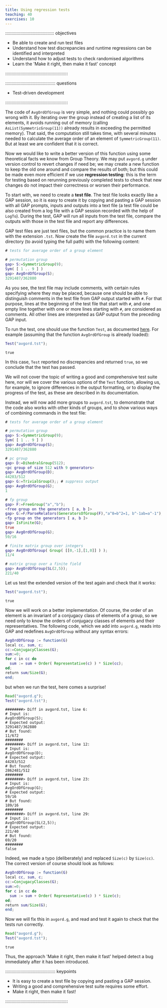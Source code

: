 ```yaml
---
title: Using regression tests
teaching: 40
exercises: 10
---
```


::::::::::::::::::::::::::::::::::::::: objectives

- Be able to create and run test files
- Understand how test discrepancies and runtime regressions can be identified and interpreted
- Understand how to adjust tests to check randomised algorithms
- Learn the 'Make it right, then make it fast' concept

::::::::::::::::::::::::::::::::::::::::::::::::::

:::::::::::::::::::::::::::::::::::::::: questions

- Test-driven development

::::::::::::::::::::::::::::::::::::::::::::::::::

The code of `AvgOrdOfGroup` is very simple, and nothing could possibly go wrong
with it. By iterating over the group instead of creating a list of its elements,
it avoids running out of memory
(calling `AsList(SymmetricGroup(11))` already results in exceeding the permitted
memory). That said, the computation still takes time, with several minutes
needed to calculate the average order of an
element of `SymmetricGroup(11)`. But at least we are confident that it is
correct.

Now we would like to write a better version of this function using some
theoretical facts we know from Group Theory. We may put
`avgord.g` under version control to revert changes if need be;
we may create a new function to keep the old one around and compare the
results of both; but this could be made even more efficient if we
use **regression testing**: this is the term for testing based on
rerunning previously completed tests to check that new changes do not
impact their correctness or worsen their performance.

To start with, we need to create a **test file**. The test file looks
exactly like a GAP session, so it is easy to create it by copying and
pasting a GAP session with all GAP prompts, inputs and outputs into a
text file (a test file could be also created from a log file with a
GAP session recorded with the help of `LogTo`). During the test, GAP will
run all inputs from the test file, compare the outputs with those in the test
file and report any differences.

GAP test files are just text files, but the common practice is to name
them with the extension `.tst`. Now create the file `avgord.tst` in the current directory (to
avoid typing the full path) with the following content:

```gap
# tests for average order of a group element

# permutation group
gap> S:=SymmetricGroup(9);
Sym( [ 1 .. 9 ] )
gap> AvgOrdOfGroup(S);
3291487/362880
```

As you see, the test file may include comments, with certain rules specifying
where they may be placed, because one should be able to distinguish comments
in the test file from GAP output started with `#`. For that purpose,
lines at the beginning of the test file that start with `#`, and one empty line
together with one or more lines starting with `#`, are considered as comments.
All other lines are interpreted as GAP output from the preceding GAP input.

To run the test, one should use the function `Test`, as documented
[here](https://www.gap-system.org/Manuals/doc/ref/chap7.html#X87712F9D8732193C).
For example (assuming that the function `AvgOrdOfGroup` is already loaded):

```gap
Test("avgord.tst");
```

```output
true
```

In this case, `Test` reported no discrepancies and returned `true`, so we
conclude that the test has passed.

We will not cover the topic of writing a good and comprehensive test suite here,
nor will we cover the various options of the `Test` function, allowing us, for
example, to ignore differences in the output formatting, or to display the progress
of the test, as these are described in its documentation.

Instead, we will now add more groups to `avgord.tst`, to demonstrate that the
code also works with other kinds of groups, and to show various ways of
combining commands in the test file:

```gap
# tests for average order of a group element

# permutation group
gap> S:=SymmetricGroup(9);
Sym( [ 1 .. 9 ] )
gap> AvgOrdOfGroup(S);
3291487/362880

# pc group
gap> D:=DihedralGroup(512);
<pc group of size 512 with 9 generators>
gap> AvgOrdOfGroup(D);
44203/512
gap> G:=TrivialGroup();; # suppress output
gap> AvgOrdOfGroup(G);
1

# fp group
gap> F:=FreeGroup("a","b");
<free group on the generators [ a, b ]>
gap> G:=F/ParseRelators(GeneratorsOfGroup(F),"a^8=b^2=1, b^-1ab=a^-1");
<fp group on the generators [ a, b ]>
gap> IsFinite(G);
true
gap> AvgOrdOfGroup(G);
59/16

# finite matrix group over integers
gap> AvgOrdOfGroup( Group( [[0,-1],[1,0]] ) );
11/4

# matrix group over a finite field
gap> AvgOrdOfGroup(SL(2,5));
221/40
```

Let us test the extended version of the test again and check that it works:

```gap
Test("avgord.tst");
```

```output
true
```

Now we will work on a better implementation. Of course, the order of an element
is an invariant of a conjugacy class of elements of a group, so we need only to
know the orders of conjugacy classes of elements and their representatives. The
following code, which we add into `avgord.g`, reads into GAP and redefines
`AvgOrdOfGroup` without any syntax errors:

```gap
AvgOrdOfGroup := function(G)
local cc, sum, c;
cc:=ConjugacyClasses(G);
sum:=0;
for c in cc do
  sum := sum + Order( Representative(c) ) * Size(cc);
od;
return sum/Size(G);
end;
```

but when we run the test, here comes a surprise!

```gap
Read("avgord.g");
Test("avgord.tst");
```

```output
########> Diff in avgord.tst, line 6:
# Input is:
AvgOrdOfGroup(S);
# Expected output:
3291487/362880
# But found:
11/672
########
########> Diff in avgord.tst, line 12:
# Input is:
AvgOrdOfGroup(D);
# Expected output:
44203/512
# But found:
2862481/512
########
########> Diff in avgord.tst, line 23:
# Input is:
AvgOrdOfGroup(G);
# Expected output:
59/16
# But found:
189/16
########
########> Diff in avgord.tst, line 29:
# Input is:
AvgOrdOfGroup(SL(2,5));
# Expected output:
221/40
# But found:
69/20
########
false
```

Indeed, we made a typo (deliberately) and replaced `Size(c)` by `Size(cc)`.
The correct version of course should look as follows:

```gap
AvgOrdOfGroup := function(G)
local cc, sum, c;
cc:=ConjugacyClasses(G);
sum:=0;
for c in cc do
  sum := sum + Order( Representative(c) ) * Size(c);
od;
return sum/Size(G);
end;
```

Now we will fix this in `avgord.g`, and read and test it again to check that
the tests run correctly.

```gap
Read("avgord.g");
Test("avgord.tst");
```

```output
true
```

Thus, the approach 'Make it right, then make it fast' helped detect a bug
immediately after it has been introduced.

:::::::::::::::::::::::::::::::::::::::: keypoints

- It is easy to create a test file by copying and pasting a GAP session.
- Writing a good and comprehensive test suite requires some effort.
- Make it right, then make it fast!

::::::::::::::::::::::::::::::::::::::::::::::::::


